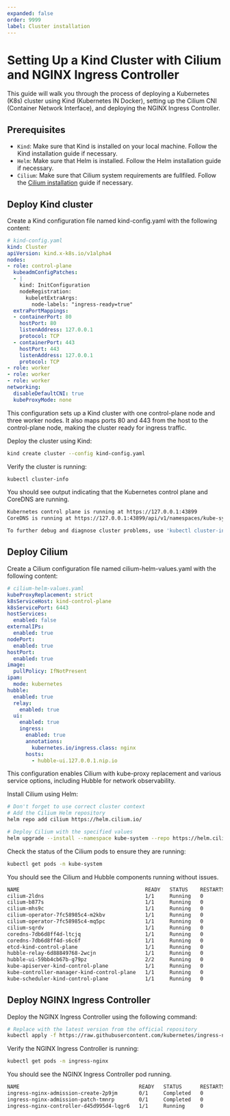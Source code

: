 ```yaml
---
expanded: false
order: 9999
label: Cluster installation
---
```


# Setting Up a Kind Cluster with Cilium and NGINX Ingress Controller

This guide will walk you through the process of deploying a Kubernetes (K8s) cluster using Kind (Kubernetes IN Docker), setting up the Cilium CNI (Container Network Interface), and deploying the NGINX Ingress Controller.

## Prerequisites

- `Kind`: Make sure that Kind is installed on your local machine. Follow the Kind installation guide if necessary.
- `Helm`: Make sure that Helm is installed. Follow the Helm installation guide if necessary.
- `Cilium`: Make sure that Cilium system requirements are fullfiled. Follow the [Cilium installation](https://docs.cilium.io/en/stable/operations/system_requirements/#admin-system-reqs) guide if necessary.


## Deploy Kind cluster

Create a Kind configuration file named kind-config.yaml with the following content:

```yaml
# kind-config.yaml
kind: Cluster
apiVersion: kind.x-k8s.io/v1alpha4
nodes:
- role: control-plane
  kubeadmConfigPatches:
  - |
    kind: InitConfiguration
    nodeRegistration:
      kubeletExtraArgs:
        node-labels: "ingress-ready=true"
  extraPortMappings:
  - containerPort: 80
    hostPort: 80
    listenAddress: 127.0.0.1
    protocol: TCP
  - containerPort: 443
    hostPort: 443
    listenAddress: 127.0.0.1
    protocol: TCP
- role: worker
- role: worker
- role: worker
networking:
  disableDefaultCNI: true
  kubeProxyMode: none
```

This configuration sets up a Kind cluster with one control-plane node and three worker nodes. It also maps ports 80 and 443 from the host to the control-plane node, making the cluster ready for ingress traffic.

Deploy the cluster using Kind:

```bash
kind create cluster --config kind-config.yaml
```

Verify the cluster is running:

```bash
kubectl cluster-info
```

You should see output indicating that the Kubernetes control plane and CoreDNS are running.

```bash
Kubernetes control plane is running at https://127.0.0.1:43899
CoreDNS is running at https://127.0.0.1:43899/api/v1/namespaces/kube-system/services/kube-dns:dns/proxy

To further debug and diagnose cluster problems, use 'kubectl cluster-info dump'.
```

## Deploy Cilium

Create a Cilium configuration file named cilium-helm-values.yaml with the following content:

```yaml
# cilium-helm-values.yaml
kubeProxyReplacement: strict
k8sServiceHost: kind-control-plane 
k8sServicePort: 6443 
hostServices:
  enabled: false
externalIPs:
  enabled: true
nodePort:
  enabled: true
hostPort:
  enabled: true
image:
  pullPolicy: IfNotPresent
ipam:
  mode: kubernetes
hubble:
  enabled: true
  relay:
    enabled: true
  ui:
    enabled: true
    ingress:
      enabled: true
      annotations:
        kubernetes.io/ingress.class: nginx
      hosts:
        - hubble-ui.127.0.0.1.nip.io
```

This configuration enables Cilium with kube-proxy replacement and various service options, including Hubble for network observability.

Install Cilium using Helm:

```bash
# Don't forget to use correct cluster context
# Add the Cilium Helm repository
helm repo add cilium https://helm.cilium.io/

# Deploy Cilium with the specified values
helm upgrade --install --namespace kube-system --repo https://helm.cilium.io cilium cilium --values cilium-helm-values.yaml
```

Check the status of the Cilium pods to ensure they are running:

```bash
kubectl get pods -n kube-system 
```

You should see the Cilium and Hubble components running without issues.

```bash
NAME                                         READY   STATUS    RESTARTS   AGE
cilium-2ldns                                 1/1     Running   0          30h
cilium-b877s                                 1/1     Running   0          30h
cilium-mhs9c                                 1/1     Running   0          30h
cilium-operator-7fc58985c4-m2kbv             1/1     Running   0          30h
cilium-operator-7fc58985c4-mq5pc             1/1     Running   0          30h
cilium-sqrdv                                 1/1     Running   0          30h
coredns-7db6d8ff4d-ltcjq                     1/1     Running   0          30h
coredns-7db6d8ff4d-s6c6f                     1/1     Running   0          30h
etcd-kind-control-plane                      1/1     Running   0          30h
hubble-relay-6d88849768-2wcjn                1/1     Running   0          30h
hubble-ui-59bb4cb67b-g79pz                   2/2     Running   0          30h
kube-apiserver-kind-control-plane            1/1     Running   0          30h
kube-controller-manager-kind-control-plane   1/1     Running   0          30h
kube-scheduler-kind-control-plane            1/1     Running   0          30h
```

## Deploy NGINX Ingress Controller

Deploy the NGINX Ingress Controller using the following command:

```bash
# Replace with the latest version from the official repository
kubectl apply -f https://raw.githubusercontent.com/kubernetes/ingress-nginx/controller-v1.11.1/deploy/static/provider/kind/deploy.yaml
```

Verify the NGINX Ingress Controller is running:

```bash
kubectl get pods -n ingress-nginx
```

You should see the NGINX Ingress Controller pod running.

```bash
NAME                                       READY   STATUS      RESTARTS   AGE
ingress-nginx-admission-create-2p9jm       0/1     Completed   0          30h
ingress-nginx-admission-patch-tmnrp        0/1     Completed   0          30h
ingress-nginx-controller-d45d995d4-lqgr6   1/1     Running     0          30h
```

